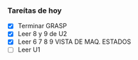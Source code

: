 ### Tareítas de hoy
- [x] Terminar GRASP
- [x] Leer 8 y 9 de U2 
- [x] Leer 6 7 8 9 VISTA DE MAQ. ESTADOS
- [ ] Leer U1
